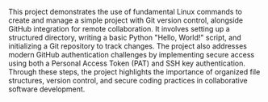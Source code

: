 This project demonstrates the use of fundamental Linux commands to create and manage a simple project with Git version control, alongside GitHub integration for remote collaboration. 
It involves setting up a structured directory, writing a basic Python "Hello, World!" script, and initializing a Git repository to track changes. 
The project also addresses modern GitHub authentication challenges by implementing secure access using both a Personal Access Token (PAT) and SSH key authentication. 
Through these steps, the project highlights the importance of organized file structures, version control, and secure coding practices in collaborative software development.
